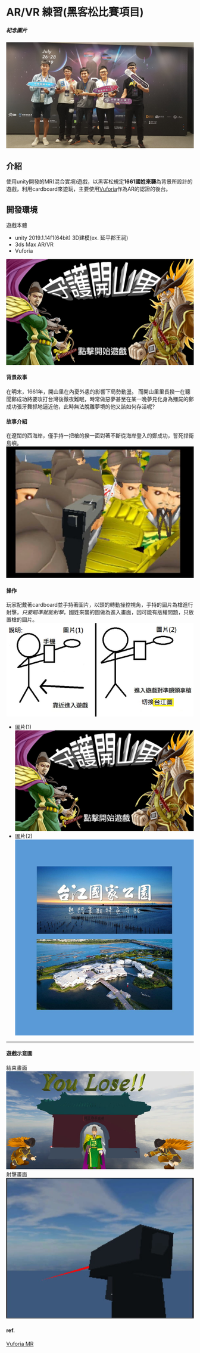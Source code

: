 # **AR/VR 練習(黑客松比賽項目)**
##### **紀念圖片**
![黑客松花絮](https://raw.githubusercontent.com/kidneyweakx/img-host/image/image/MR-hack-01.jpg)
## 介紹
使用unity開發的MR(混合實境)遊戲，以黑客松規定**1661國姓來襲**為背景所設計的遊戲，利用cardboard來遊玩，主要使用[Vuforia](https://developer.vuforia.com/)作為AR的認證的後台。

## 開發環境
遊戲本體
- unity 2019.1.14f1(64bit)
3D建模(ex. 延平郡王祠)
- 3ds Max
AR/VR
- Vuforia

![守護開山里](https://raw.githubusercontent.com/kidneyweakx/img-host/image/image/MR-hack-02.jpg)
#### 背景故事
在明末，1661年，開山里在內憂外患的影響下局勢動盪。
而開山里里長揆一在聽聞鄭成功將要攻打台灣後徹夜難眠，時常做惡夢甚至在某一晚夢見化身為殭屍的鄭成功張牙舞抓地逼近他，此時無法脫離夢境的他又該如何存活呢?

#### 故事介紹
在遼闊的西海岸，僅手持一把槍的揆一面對著不斷從海岸登入的鄭成功，誓死捍衛島嶼。
![鄭成功](https://raw.githubusercontent.com/kidneyweakx/img-host/image/image/MR-hack-03.jpg)

#### 操作
玩家配戴著cardboard並手持著圖片，以頭的轉動操控視角，手持的圖片為槍進行射擊，*只要瞄準就能射擊*，國姓來襲的圖做為進入畫面，因可能有版權問題，只放置槍的圖片。
![遊戲操作](https://raw.githubusercontent.com/kidneyweakx/img-host/image/image/MR-hack-04.jpg)
<br>
- 圖片(1)
![守護開山里](https://raw.githubusercontent.com/kidneyweakx/img-host/image/image/MR-hack-02.jpg)
- 圖片(2)
![台江槍槍圖](https://raw.githubusercontent.com/kidneyweakx/img-host/image/image/MR-hack-05.jpg)

---
#### 遊戲示意圖
結束畫面
![結束畫面](https://raw.githubusercontent.com/kidneyweakx/img-host/image/image/MR-hack-06.jpg)
射擊畫面
![射擊畫面](https://raw.githubusercontent.com/kidneyweakx/img-host/image/image/MR-hack-07.jpg)

#### ref.
[Vuforia MR](https://youtu.be/ZyE7buC-n3s)
